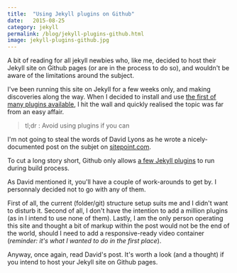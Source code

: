 ```yaml
---
title:  "Using Jekyll plugins on Github"
date:   2015-08-25
category: jekyll
permalink: /blog/jekyll-plugins-github.html
image: jekyll-plugins-github.jpg
---
```

A bit of reading for all jekyll newbies who, like me, decided to host their Jekyll site on Github pages (or are in the process to do so), and wouldn't be aware of the limitations around the subject.

I've been running this site on Jekyll for a few weeks only, and making discoveries along the way. When I decided to install and use [the first of many plugins available](https://github.com/UsabilityEtc/responsive-youtube-jekyll-tag), I hit the wall and quickly realised the topic was far from an easy affair.

>tl;dr : Avoid using plugins if you can

I'm not going to steal the words of David Lyons as he wrote a nicely-documented post on the subjet on [sitepoint.com](http://www.sitepoint.com/jekyll-plugins-github/).

To cut a long story short, Github only allows [a few Jekyll plugins](https://help.github.com/articles/using-jekyll-plugins-with-github-pages/) to run during build process.

As David mentioned it, you'll have a couple of work-arounds to get by.
I personnaly decided not to go with any of them. 

First of all, the current (folder/git) structure setup suits me and I didn't want to disturb it. Second of all, I don't have the intention to add a million plugins (as in I intend to use none of them). Lastly, I am the only person operating this site and thought a bit of markup within the post would not be the end of the world, should I need to add a responsive-ready video container (*reminder: it's what I wanted to do in the first place*).

Anyway, once again, read David's post. It's worth a look (and a thought) if you intend to host your Jekyll site on Github pages. 